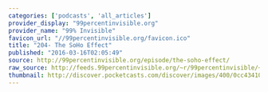 ```yaml
---
categories: ['podcasts', 'all_articles']
provider_display: "99percentinvisible.org"
provider_name: "99% Invisible"
favicon_url: "//99percentinvisible.org/favicon.ico"
title: "204- The SoHo Effect"
published: "2016-03-16T02:05:49"
source: http://99percentinvisible.org/episode/the-soho-effect/
raw_source: http://feeds.99percentinvisible.org/~r/99percentinvisible/~5/wSLCQNCztIE/204-The-SoHo-Effect.mp3
thumbnail: http://discover.pocketcasts.com/discover/images/400/0cc43410-1d2f-012e-0175-00163e1b201c.jpg
---
```

